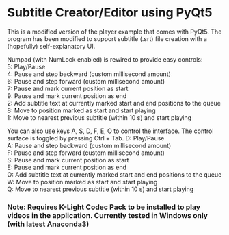 # Subtitle Creator/Editor using PyQt5
This is a modified version of the player example that comes with PyQt5. The program has been modified to support
subtitle (.srt) file creation with a (hopefully) self-explanatory UI.

Numpad (with NumLock enabled) is rewired to provide easy controls: <br>
  5: Play/Pause <br>
  4: Pause and step backward (custom millisecond amount) <br>
  6: Pause and step forward (custom millisecond amount) <br>
  7: Pause and mark current position as start <br>
  9: Pause and mark current position as end <br>
  2: Add subtitle text at currently marked start and end positions to the queue <br>
  8: Move to position marked as start and start playing <br>
  1: Move to nearest previous subtitle (within 10 s) and start playing <br>

You can also use keys A, S, D, F, E, O to control the interface.
The control surface is toggled by pressing Ctrl + Tab.
  D: Play/Pause <br>
  A: Pause and step backward (custom millisecond amount) <br>
  F: Pause and step forward (custom millisecond amount) <br>
  S: Pause and mark current position as start <br>
  E: Pause and mark current position as end <br>
  O: Add subtitle text at currently marked start and end positions to the queue <br>
  W: Move to position marked as start and start playing <br>
  Q: Move to nearest previous subtitle (within 10 s) and start playing <br>

### Note: Requires K-Light Codec Pack to be installed to play videos in the application. Currently tested in Windows only (with latest Anaconda3)

